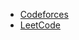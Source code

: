 - [Codeforces](https://codeforces.com/profile/Alyaa_Tamer)  
- [LeetCode](https://leetcode.com/u/Alyaatamer)
